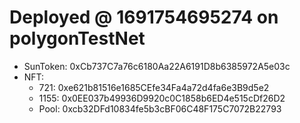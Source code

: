 
# Deployed @ 1691754695274 on polygonTestNet

- SunToken: 0xCb737C7a76c6180Aa22A6191D8b6385972A5e03c
- NFT:
	- 721: 0xe621b81516e1685CEfe34Fa4a72d4fa6e3B9d5e2
	- 1155: 0x0EE037b49936D9920c0C1858b6ED4e515cDf26D2
	- Pool: 0xcb32DFd10834fe5b3cBF06C48F175C7072B22793
  